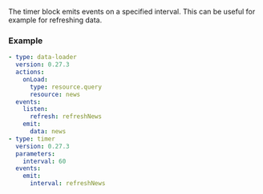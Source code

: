 The timer block emits events on a specified interval. This can be useful for example for refreshing
data.

### Example

```yaml
- type: data-loader
  version: 0.27.3
  actions:
    onLoad:
      type: resource.query
      resource: news
  events:
    listen:
      refresh: refreshNews
    emit:
      data: news
- type: timer
  version: 0.27.3
  parameters:
    interval: 60
  events:
    emit:
      interval: refreshNews
```

